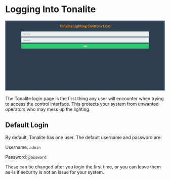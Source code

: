 # Logging Into Tonalite

![Login page](../images/login.png)

The Tonalite login page is the first thing any user will encounter when trying to access the control interface. This protects your system from unwanted operators who may mess up the lighting.

## Default Login

By default, Tonalite has one user. The default username and password are:

Username: `admin`

Password: `password`

These can be changed after you login the first time, or you can leave them as-is if security is not an issue for your system.